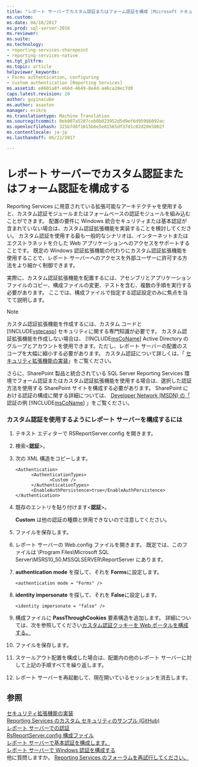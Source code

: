 ```yaml
---
title: "レポート サーバーでカスタム認証またはフォーム認証を構成 |Microsoft ドキュメント"
ms.custom: 
ms.date: 04/18/2017
ms.prod: sql-server-2016
ms.reviewer: 
ms.suite: 
ms.technology:
- reporting-services-sharepoint
- reporting-services-native
ms.tgt_pltfrm: 
ms.topic: article
helpviewer_keywords:
- Forms authentication, configuring
- custom authentication [Reporting Services]
ms.assetid: e8601a8f-e66d-4649-8e4d-a46ca20ec7d0
caps.latest.revision: 20
author: guyinacube
ms.author: asaxton
manager: erikre
ms.translationtype: Machine Translation
ms.sourcegitcommit: 0eb007a5207ceb0b023952d5d9ef6d95986092ac
ms.openlocfilehash: 325b7d6f1015b6e5e81565df37d1c02d20e5802f
ms.contentlocale: ja-jp
ms.lasthandoff: 06/22/2017

---
```

# <a name="configure-custom-or-forms-authentication-on-the-report-server"></a>レポート サーバーでカスタム認証またはフォーム認証を構成する

Reporting Services に用意されている拡張可能なアーキテクチャを使用すると、カスタム認証モジュールまたはフォームベースの認証モジュールを組み込むことができます。 配置の要件に Windows 統合セキュリティまたは基本認証が含まれていない場合は、カスタム認証拡張機能を実装することを検討してください。 カスタム認証を使用する最も一般的なシナリオは、インターネットまたはエクストラネットを介した Web アプリケーションへのアクセスをサポートすることです。 既定の Windows 認証拡張機能の代わりにカスタム認証拡張機能を使用することで、レポート サーバーへのアクセスを外部ユーザーに許可する方法をより細かく制御できます。  

実際に、カスタム認証拡張機能を配置するには、アセンブリとアプリケーション ファイルのコピー、構成ファイルの変更、テストを含む、複数の手順を実行する必要があります。 ここでは、構成ファイルで指定する認証設定のみに焦点を当てて説明します。  

> [!NOTE]
>  カスタム認証拡張機能を作成するには、カスタム コードと [!INCLUDE[vstecasp](../../includes/vstecasp-md.md)] セキュリティに関する専門知識が必要です。 カスタム認証拡張機能を作成しない場合は、 [!INCLUDE[msCoName](../../includes/msconame-md.md)] Active Directory のグループとアカウントを使用できます。ただし、レポート サーバーの配置のスコープを大幅に縮小する必要があります。 カスタム認証について詳しくは、「 [セキュリティ拡張機能の実装](../../reporting-services/extensions/security-extension/implementing-a-security-extension.md)」をご覧ください。

さらに、SharePoint 製品と統合されている SQL Server Reporting Services 環境でフォーム認証またはカスタム認証拡張機能を使用する場合は、選択した認証方法を使用する SharePoint サイトを構成する必要があります。 SharePoint における認証の構成に関する詳細については、 [Developer Network (MSDN) の「](http://go.microsoft.com/fwlink/?LinkId=115575) 認証の例 [!INCLUDE[msCoName](../../includes/msconame-md.md)] 」をご覧ください。



### <a name="to-configure-a-report-server-to-use-custom-authentication"></a>カスタム認証を使用するようにレポート サーバーを構成するには

1.  テキスト エディターで RSReportServer.config を開きます。

2.  検索\<**認証**>。

3.  次の XML 構造をコピーします。

    ```
    <Authentication>
          <AuthenticationTypes>
                 <Custom />
          </AuthenticationTypes>
          <EnableAuthPersistence>true</EnableAuthPersistence>
    </Authentication>
    ```

4.  既存のエントリを貼り付けます\<**認証**>。

     **Custom** は他の認証の種類と併用できないので注意してください。

5.  ファイルを保存します。

6.  レポート サーバーの Web.config ファイルを開きます。 既定では、このファイルは \Program Files\Microsoft SQL Server\MSRS10_50.MSSQLSERVER\ReportServer にあります。

7.  **authentication mode** を探して、それを **Forms**に設定します。

    ```
    <authentication mode = "Forms" />
    ```

8.  **identity impersonate** を探して、それを **False**に設定します。

    ```
    <identity impersonate = "false" />  
    ```
9. 構成ファイルに **PassThroughCookies** 要素構造を追加します。 詳細については、次を参照してください[カスタム認証クッキーを Web ポータルを構成する。](../../reporting-services/security/configure-the-web-portal-to-pass-custom-authentication-cookies.md)
  
10. ファイルを保存します。  
  
11. スケールアウト配置を構成した場合は、配置内の他のレポート サーバーに対して上記の手順すべてを繰り返します。  
  
12. レポート サーバーを再起動して、現在開いているセッションを消去します。  

## <a name="see-also"></a>参照

[セキュリティ拡張機能の実装](../../reporting-services/extensions/security-extension/implementing-a-security-extension.md)  
[Reporting Services のカスタム セキュリティのサンプル (GitHub)](https://github.com/Microsoft/Reporting-Services/tree/master/CustomSecuritySample)  
[レポート サーバーでの認証](../../reporting-services/security/authentication-with-the-report-server.md)   
[RsReportServer.config 構成ファイル](../../reporting-services/report-server/rsreportserver-config-configuration-file.md)   
[レポート サーバーで基本認証を構成します。](../../reporting-services/security/configure-basic-authentication-on-the-report-server.md)   
[レポート サーバーで Windows 認証を構成する](../../reporting-services/security/configure-windows-authentication-on-the-report-server.md)  
他に質問しますか。 [Reporting Services のフォーラムを再試行してください。](http://go.microsoft.com/fwlink/?LinkId=620231)
